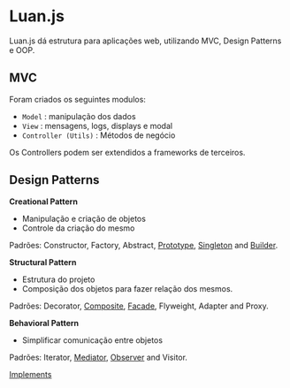 <h1>Luan.js</h1>

<p>Luan.js dá estrutura para aplicações web, utilizando MVC, Design Patterns e OOP.</p>

<h2>MVC</h2>
<p>Foram criados os seguintes modulos:</p>

<ul>
 <li><code>Model</code> : manipulação dos dados</li>
 <li><code>View</code> : mensagens, logs, displays e modal</li>
 <li><code>Controller (Utils)</code> : Métodos de negócio</li>
</ul>

<p>Os Controllers podem ser extendidos a frameworks de terceiros.</p>

<h2>Design Patterns</h2>

<strong>Creational Pattern</strong>
<ul>
<li>Manipulação e criação de objetos</li>
<li>Controle  da criação do mesmo</li>
</ul>
<p>Padrões:  Constructor, Factory, Abstract, <a href="javascript:void(0);">Prototype</a>, <a href="js/Singleton.js">Singleton</a> and <a href="javascript:void(0);">Builder</a>.</p>

<strong>Structural Pattern</strong>
<ul>
<li>Estrutura do projeto</li>
<li>Composição dos objetos para fazer  relação dos mesmos.</li>
</ul>	
<p>Padrões:  Decorator, <a href="javascript:void(0);">Composite</a>, <a href="javascript:void(0);">Facade</a>, Flyweight, Adapter and Proxy. </p>

<strong>Behavioral Pattern</strong>
<ul>
<li>Simplificar comunicação entre objetos</li>
</ul>
<p>Padrões:  Iterator, <a href="javascript:void(0);">Mediator</a>, <a href="javascript:void(0);">Observer</a> and Visitor.</p>

<a href="http://net.tutsplus.com/tutorials/javascript-ajax/digging-into-design-patterns-in-javascript/" target="_blank">Implements</a>
